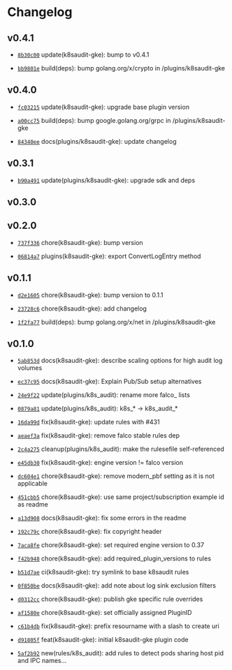 # Changelog

## v0.4.1

* [`8b30c00`](https://github.com/falcosecurity/plugins/commit/8b30c001) update(k8saudit-gke): bump to v0.4.1

* [`bb9801e`](https://github.com/falcosecurity/plugins/commit/bb9801e7) build(deps): bump golang.org/x/crypto in /plugins/k8saudit-gke


## v0.4.0

* [`fc03215`](https://github.com/falcosecurity/plugins/commit/fc03215e) update(k8saudit-gke): upgrade base plugin version

* [`a00cc75`](https://github.com/falcosecurity/plugins/commit/a00cc75b) build(deps): bump google.golang.org/grpc in /plugins/k8saudit-gke

* [`84340ee`](https://github.com/falcosecurity/plugins/commit/84340ee7) docs(plugins/k8saudit-gke): update changelog


## v0.3.1

* [`b90a491`](https://github.com/falcosecurity/plugins/commit/b90a4917) update(plugins/k8saudit-gke): upgrade sdk and deps


## v0.3.0


## v0.2.0

* [`737f336`](https://github.com/falcosecurity/plugins/commit/737f336d) chore(k8saudit-gke): bump version

* [`06814a7`](https://github.com/falcosecurity/plugins/commit/06814a79) plugins(k8saudit-gke): export ConvertLogEntry method


## v0.1.1

* [`d2e1605`](https://github.com/falcosecurity/plugins/commit/d2e16052) chore(k8saudit-gke): bump version to 0.1.1

* [`23728c6`](https://github.com/falcosecurity/plugins/commit/23728c61) chore(k8saudit-gke): add changelog

* [`1f2fa77`](https://github.com/falcosecurity/plugins/commit/1f2fa778) build(deps): bump golang.org/x/net in /plugins/k8saudit-gke


## v0.1.0

* [`5ab853d`](https://github.com/falcosecurity/plugins/commit/5ab853d4) docs(k8saudit-gke): describe scaling options for high audit log volumes

* [`ec37c95`](https://github.com/falcosecurity/plugins/commit/ec37c953) docs(k8saudit-gke): Explain Pub/Sub setup alternatives

* [`24e9f22`](https://github.com/falcosecurity/plugins/commit/24e9f229) update(plugins/k8s_audit): rename more falco_ lists

* [`0879a81`](https://github.com/falcosecurity/plugins/commit/0879a813) update(plugins/k8s_audit): k8s_* -> k8s_audit_*

* [`16da99d`](https://github.com/falcosecurity/plugins/commit/16da99d2) fix(k8saudit-gke): update rules with #431

* [`aeaef3a`](https://github.com/falcosecurity/plugins/commit/aeaef3a2) fix(k8saudit-gke): remove falco stable rules dep

* [`2c4a275`](https://github.com/falcosecurity/plugins/commit/2c4a2757) cleanup(plugins/k8s_audit): make the rulesefile self-referenced

* [`e45db30`](https://github.com/falcosecurity/plugins/commit/e45db302) fix(k8saudit-gke): engine version != falco version

* [`dc604e1`](https://github.com/falcosecurity/plugins/commit/dc604e12) chore(k8saudit-gke): remove modern_pbf setting as it is not applicable

* [`451cbb5`](https://github.com/falcosecurity/plugins/commit/451cbb59) chore(k8saudit-gke): use same project/subscription example id as readme

* [`a13d908`](https://github.com/falcosecurity/plugins/commit/a13d908d) docs(k8saudit-gke): fix some errors in the readme

* [`192c79c`](https://github.com/falcosecurity/plugins/commit/192c79c8) chore(k8saudit-gke): fix copyright header

* [`7aca8fe`](https://github.com/falcosecurity/plugins/commit/7aca8fe0) chore(k8saudit-gke): set required engine version to 0.37

* [`f42b948`](https://github.com/falcosecurity/plugins/commit/f42b9488) chore(k8saudit-gke): add required_plugin_versions to rules

* [`b51d7ae`](https://github.com/falcosecurity/plugins/commit/b51d7ae6) ci(k8saudit-gke): try symlink to base k8saudit rules

* [`0f850be`](https://github.com/falcosecurity/plugins/commit/0f850be2) docs(k8saudit-gke): add note about log sink exclusion filters

* [`d0312cc`](https://github.com/falcosecurity/plugins/commit/d0312cc4) chore(k8saudit-gke): publish gke specific rule overrides

* [`af1580e`](https://github.com/falcosecurity/plugins/commit/af1580ee) chore(k8saudit-gke): set officially assigned PluginID

* [`c61b4db`](https://github.com/falcosecurity/plugins/commit/c61b4db8) fix(k8saudit-gke): prefix resourname with a slash to create uri

* [`d91805f`](https://github.com/falcosecurity/plugins/commit/d91805f1) feat(k8saudit-gke): initial k8saudit-gke plugin code

* [`5af2b92`](https://github.com/falcosecurity/plugins/commit/5af2b922) new(rules/k8s_audit): add rules to detect pods sharing host pid and IPC names...


